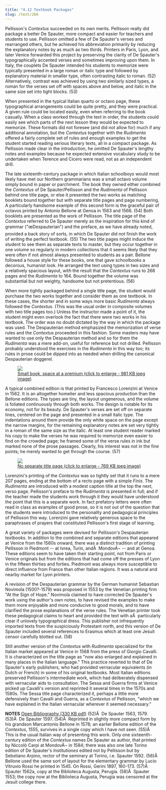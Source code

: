 ```yaml
---
title: "4.12 Textbook Packages"
slug: /text/266
---
```

Pellisson's <em>Contextus</em> succeeded on its own merits. Pellisson really did package a better De Spauter, more compact and easier for teachers and students to use. Pellisson omitted a few of De Spauter's verses and rearranged others, but he achieved his abbreviation primarily by reducing the explanatory notes by as much as two thirds. Printers in Paris, Lyon, and later Venice forwarded this project by preserving the clarity of De Spauter's typographically accented verses and sometimes improving upon them. In Italy, the couplets De Spauter intended his students to memorize were typically presented in a large roman or italic type and followed by explanatory material in smaller type, often contrasting italic to roman. (52) Alternatively, contrast was achieved by using two similarly sized types, a roman for the verses set off with spaces above and below, and italic in the same size set into tight blocks. (53)

When presented in the typical Italian quarto or octavo page, these typographical arrangements could be quite pretty, and they were practical. A given rule could be located easily, even when referring to the book casually. When a class worked through the text in order, the students could easily see which parts of the next lesson they would be expected to memorize. These formats did not foresee (and did not allow for) much if any additional annotation, but the <em>Contextus</em> together with the <em>Rudimenta</em> offered a fairly complete set of rules and enough examples to get the student started reading serious literary texts, all in a compact package. As Pellisson made clear in the introduction, he omitted De Spauter's lengthy notes and examples because he expected extensive vocabulary study to be undertaken when Terence and Cicero were read, not as an independent drill.

The late sixteenth-century package in which Italian schoolboys would most likely have met our Northern grammarians was a small octavo volume simply bound in paper or parchment. The book they owned either combined the <em>Contextus</em> of De Spauter/Pellisson and the <em>Rudimenta</em> of Pellisson behind one title page, or else it presented the two works as matching booklets bound together but with separate title pages and page numbering. A particularly handsome example of this second form is the graceful pair of octavos printed by Antonio Bellone at Genoa in 1563 and 1566. (54) Both booklets are presented as the work of Pellisson. The title page of the <em>Contextus</em> referred to De Spauter merely as the inspiration for this kind of grammar ("œDespauterian") and the preface, as we have already noted, provided a back story of sorts, in which De Spauter did not finish the work of writing the perfect textbook. (55) The two title pages might induce the student to see them as separate texts to master, but they occur together in one volume so regularly in modern collections that it seems likely that they were often if not almost always presented to students as a pair. Bellone followed a house style for these books, one that gave schoolbooks a decorous, humanist look. He arranged the text using types in two sizes and a relatively spacious layout, with the result that the <em>Contextus</em> runs to 268 pages and the <em>Rudimenta</em> to 164. Bound together the volume was substantial but not weighty, handsome but not pretentious. (56)

When more tightly packaged behind a single title page, the student would purchase the two works together and consider them as one textbook. In these cases, the shorter and in some ways more basic <em>Rudimenta</em> always followed the <em>Contextus</em>. (This was the usual order in composite volumes with two title pages too.) Unless the instructor made a point of it, the student might even overlook the fact that there were two works in his textbook. The order was no doubt dictated by the way in which the package was used. The Despauterian method emphasized the memorization of verse rules and the <em>Contextus</em> proceeded in this fashion. Some masters may have wanted to use only the Despauterian method and so for them the <em>Rudimenta</em> was a mere add-on, useful for reference but not drilled. Pellisson probably understood the exercises in the <em>Rudimenta</em> in this way too; its rules in prose could be dipped into as needed when drilling the canonical Despauterian doggerel.
<p style="text-align: center;"></p>


<figure class="mkdn-figure">
    <a href="images_full/4.00_Chapter_Four/HFS_087.03.jpg" class="mkdn-image-link">
    <img class="mkdn-image" src="images_full/4.00_Chapter_Four/HFS_087.03.jpg" />
    <figcaption class="mkdn-figcaption">Small book, space at a premium (click to enlarge - 981 KB jpeg image)</figcaption>
    </a>
</figure>

A typical combined edition is that printed by Francesco Lorenzini at Venice in 1562. It is an altogether homelier and less spacious production than the Bellone editions. The types are tiny, the layout ungenerous, and the volume is foliated continuously through both works. The design is notable for its economy, not for its beauty. De Spauter's verses are set off on separate lines, centered on the page and presented in a small italic type. The indentations around them provide the only white space on the page except the narrow margins, for the remaining explanatory notes are set very tightly in a roman of the same size as the italic. At least one student reader marked his copy to make the verses he was required to memorize even easier to find on the crowded page; he framed some of the verse rules in ink but marked none of the prose passages. Clearly, his interest was not in the fine points; he merely wanted to get through the course. (57)
<p style="text-align: center;"></p>


<figure class="mkdn-figure">
    <a href="images_full/4.00_Chapter_Four/HFS_087.04.jpg" class="mkdn-image-link">
    <img class="mkdn-image" src="images_full/4.00_Chapter_Four/HFS_087.04.jpg" />
    <figcaption class="mkdn-figcaption">No separate title page (click to enlarge - 769 KB jpeg image)</figcaption>
    </a>
</figure>

Lorenzini's printing of the <em>Contextus</em> was so tightly set that it runs to a mere 207 pages, ending at the bottom of a recto page with a simple <em>Finis</em>. The <em>Rudimenta</em> are introduced with a modest caption title at the top the next, verso page. Pellisson's preface to the <em>Rudimenta</em> is presented in full; and if the teacher made the students work through it they would have understood the point that this is a separate work. In fact prefatory letters were often read in class as examples of good prose, so it is not out of the question that the students were introduced to the personality and pedagogical principles of Pellisson this way. Lorenzini gave relatively generous space to the paraphrases of prayers that constituted Pellisson's first stage of learning.

A great variety of packages were devised for Pellisson's Despauterian textbooks. In addition to the combined and separate editions that appeared at Venice from the 1560s onward, there was a distinct tradition of printing Pellisson in Piedmont -- at Ivrea, Turin, andÂ  MondovÃ¬ -- and at Genoa. These editions seem to have taken their starting point, not from Paris or Venice originals but from the editions that had come off the presses of Lyon in the fifteen thirties and forties. Piedmont was always more susceptible to direct influence from France than other Italian regions. It was a natural and nearby market for Lyon printers.

A revision of the Despauterian grammar by the German humanist Sebastian Novimola (1500?-1579) was proposed in 1553 by the Venetian printing firm "At the Sign of Hope." Novimola claimed to have corrected De Spauter's work using the author's own notes, to have revised the examples to make them more enjoyable and more conducive to good morals, and to have clarified the prose explanations of the verse rules. The Venetian printer took these pedagogical claims to heart and provided the text with aÂ  particularly clear if unlovely typographical dress. This publisher not infrequently imported texts from the suspiciously Protestant north, and this version of De Spauter included several references to Erasmus which at least one Jesuit censor carefully blotted out. (58)

Still another version of the <em>Contextus</em> with <em>Rudimenta</em> specialized for the Italian market appeared at Venice in 1568 from the press of Giorgio Cavalli. It is characterized on the title page as "now also enlarged and explained in many places in the Italian language." This practice reverted to that of De Spauter's early publishers, who had provided vernacular equivalents (in Dutch or French) in some of his original textbooks. Most Italian editions preserved Pellisson's intermediate work, which had deliberately dispensed with vernacular aids to consultation. The Sessa and Guerra firms at Venice picked up Cavalli's version and reprinted it several times in the 1570s and 1580s. The Sessa title page characterized it, perhaps a little more defensively than Cavalli and Guerra, as a <em>Contextus</em> of Pellisson, "which we have explained in the Italian vernacular wherever it seemed necessary."

<strong>NOTES</strong>
<a href="http://www.humanismforsale.org/bibliography.pdf" target="new">Open Bibliography (330 KB pdf)</a>
(52)Â  De Spauter 1563, 1579.
(53)Â  De Spauter 1597.
(54)Â  Reprinted in slightly more compact form by his grandson Marcantonio Bellone in 1578; an earlier Bellone edition of the <em>Contextus</em>, 1555, survives in a single copy which I have not seen.
(55)Â  This is the usual Italian way of presenting this work. Only one sixteenth-century edition of the <em>Contextus</em> names De Spauter as author, that printed by Niccolò Carpi at MondovÃ¬ in 1584; there was also one late Torino edition of De Spauter's <em>Institutiones</em> edited not by Pellisson but by Sebstiano Arpino, rector of the seminary at Torino, i.e. Spauter 1592.
(56)Â  Bellone used the same sort of layout for the elementary grammar by Lucio Vitruvio Rossi he printed in 1545. On Rossi, Gerini 1897, 160-173.
(57)Â  Spauter 1562a, copy at the Biblioteca Augusta, Perugia.
(58)Â  Spauter 1553; the copy now at the Biblioteca Augusta, Perugia was censored at the Jesuit college there.
